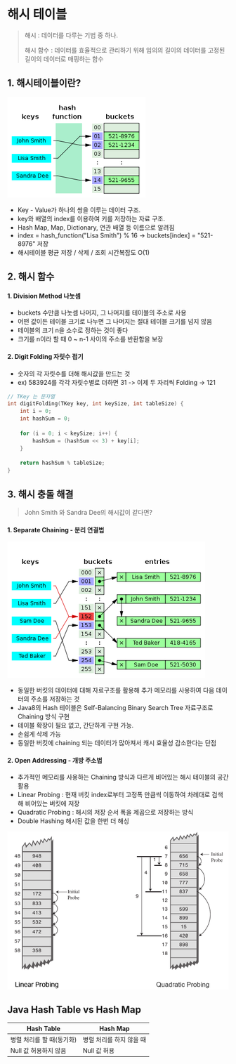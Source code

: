 # 해시 테이블

> 해시 : 데이터를 다루는 기법 중 하나.
>
> 해시 함수 : 데이터를 효율적으로 관리하기 위해 임의의 길이의 데이터를 고정된 길이의 데이터로 매핑하는 함수

## 1. 해시테이블이란?

![](./img/hash1.png)

- Key - Value가 하나의 쌍을 이루는 데이터 구조.
- key와 배열의 index를 이용하여 키를 저장하는 자료 구조.
- Hash Map, Map, Dictionary, 연관 배열 등 이름으로 알려짐
- index = hash_function("Lisa Smith") % 16 -> buckets[index] = "521-8976" 저장
- 해시테이블 평균 저장 / 삭제 / 조회 시간복잡도 O(1)



## 2. 해시 함수

#### 1. Division Method 나눗셈

- buckets 수만큼 나눗셈 나머지, 그 나머지를 테이블의 주소로 사용
- 어떤 값이든 테이블 크기로 나누면 그 나머지는 절대 테이블 크기를 넘지 않음
- 테이블의 크기 n을 소수로 정하는 것이 좋다
- 크기를 n이라 할 때 0 ~ n-1 사이의 주소를 반환함을 보장



#### 2. Digit Folding 자릿수 접기

- 숫자의 각 자릿수를 더해 해시값을 만드는 것
- ex) 583924를 각각 자릿수별로 더하면 31 -> 이제 두 자리씩 Folding -> 121

```C++
// TKey 는 문자열
int digitFolding(TKey key, int keySize, int tableSize) {
	int i = 0;
	int hashSum = 0;

	for (i = 0; i < keySize; i++) {
		hashSum = (hashSum << 3) + key[i];
	}

	return hashSum % tableSize;
}
```





## 3. 해시 충돌 해결

> John Smith 와 Sandra Dee의 해시값이 같다면?



#### 1. Separate Chaining - 분리 연결법

![](./img/hash2.png)

- 동일한 버킷의 데이터에 대해 자료구조를 활용해 추가 메모리를 사용하여 다음 데이터의 주소를 저장하는 것
- Java8의 Hash 테이블은 Self-Balancing Binary Search Tree 자료구조로 Chaining 방식 구현
- 테이블 확장이 필요 없고, 간단하게 구현 가능. 
- 손쉽게 삭제 가능
- 동일한 버킷에 chaining 되는 데이터가 많아져서 캐시 효율성 감소한다는 단점



#### 2. Open Addressing - 개방 주소법

- 추가적인 메모리를 사용하는 Chaining 방식과 다르게 비어있는 해시 테이블의 공간 활용
- Linear Probing : 현재 버킷 index로부터 고정폭 만큼씩 이동하여 차례대로 검색해 비어있는 버킷에 저장
- Quadratic Probing : 해시의 저장 순서 폭을 제곱으로 저장하는 방식
- Double Hashing 해시된 값을 한번 더 해싱

![](./img/hash3.png)



## Java Hash Table vs Hash Map

| Hash Table                | Hash Map                 |
| ------------------------- | ------------------------ |
| 병렬 처리를 할 때(동기화) | 병럴 처리를 하지 않을 때 |
| Null 값 허용하지 않음     | Null 값 허용             |



